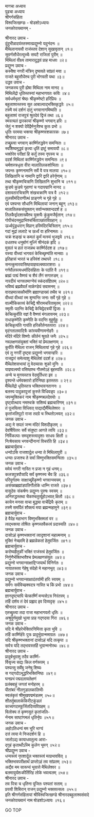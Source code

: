 मागचा अध्याय  
पुढचा अध्याय  
श्रीगर्गसंहिता  
विश्वजित्खण्डः - षोडशोऽध्यायः  
जनकोपाख्यानम् -  
  
श्रीनारद उवाच -  
दुंदुभीन्नादयंस्तस्मात्प्रद्युम्नो यदुनंदनः ॥  
मैथिलानाययौ राजंस्तव देशान् सुखावृतान् ॥१॥  
सुवर्णसौधैरत्युच्चैः सघटै राजितां पुरीम् ॥  
मिथिलां वीक्ष्य तामारादुद्धवं प्राह माधवः ॥२॥  
प्रद्युम्न उवाच -  
कस्यैषा नगरी मंत्रिन् दृष्ययते सांप्रतं मया ॥  
राजते बहुसौधैश्च पुरी भोगवती यथा ॥३॥  
उद्धव उवाच -  
जनकस्य पुरी ह्येषा मिथिला नाम मानद ॥  
मिथिलेंद्रो धृतिस्तस्यां महाभागवतः कविः ॥४॥  
सर्वधर्मभृतां श्रेष्ठः श्रीकृष्णेष्टो हरिप्रियः ॥  
बहुलाश्वस्तस्य सुत आबाल्याद्‌भक्तिकृद्धरेः ॥५॥  
तस्मै स्वं दर्शनं दातुं भगवानागमिष्यति ॥  
बहुलाश्वं राजपुत्रं श्रुतदेवं द्विजं तथा ॥६॥  
स्मरत्यलं द्वारकायां श्रीकृष्णो भगवान् हरिः ॥  
जेतुं न शक्यो देवेंद्रैर्मनुजैश्च कुतः प्रभो ॥  
धृतिः परमया भक्त्या श्रीकृष्णवशकारकः ॥७॥  
श्रीनारद उवाच -  
तच्छ्रुत्वा भगवान् कार्ष्णिरुद्धवेन समन्वितः ॥  
स्वशिष्यमुद्धवं कृत्वा धृतिं द्रष्टुं समाययौ ॥८॥  
भक्तेरेव परीक्षां हि कर्तुं तस्य नृपस्य च ॥  
ददर्श मिथिलां कार्ष्णिरुद्धवेन समन्वितः ॥९॥  
चर्मशस्त्रधृता वीरा मालातिलकशोभिताः ॥  
जपन्तः कृष्णनामानि सर्वे वै यत्र मालया ॥१०॥  
लिखितानि च नामानि द्वारि द्वारि हरेर्नृणाम् ॥  
तथा श्रीकृष्णचित्राणि लिखितानि शुभानि च ॥११॥  
कुड्ये कुड्ये गृहाणां च गदापद्मानि मानद ॥  
दशावतारचित्राणि शंखचक्राणि यत्र वै ॥१२॥  
तुलसीमंदिराणीत्थं प्राङ्गणे च गृहे गृहे ॥  
एवं पश्यन्स सौधानि मिथिलायां जनान् बहून् ॥१३॥  
मालातिलकसंयुक्तान् सर्वान्भक्तान्ददर्श ह ॥  
तिलकैर्द्वादशाख्यैश्च युक्त्यैः कुंकुमजैर्वृतान् ॥१४॥  
गोपीचंदनमुद्राभिश्चर्चिताञ्छांतविग्रहान् ॥  
ऊर्ध्वपुंड्रधरान् विप्रान् हरिमंदिरचित्रितान् ॥१५॥  
गदां मुद्रां ललाटे च ऊर्ध्वं वा हरिनामतः ॥  
चक्रं शङ्खं च कमलं कूर्मं मत्स्यं भुजद्वये ॥१६॥  
दधतश्च धनुर्बाणं मूर्ध्नि श्रीनंदकं हृदि ॥  
मुसलं च हलं राजन्नथ कार्ष्णिर्ददश ह ॥१७॥  
यस्या वीथ्यां भागवतं केचिच्छृण्वंति मानवाः ॥  
इतिहासं भारतं च हरिवंशं तथापरे ॥१८॥  
सनत्कुमारवासिष्ठयाज्ञवल्क्यपराशराः ॥  
गर्गपौलस्त्यधर्मादिसंहिताः के पठंति वै ॥१९॥  
ब्राह्मं पाद्मं वैष्णवं च शैवं लैंगं सगारुडम् ॥  
नारदीयं भागवतमाग्नेयं स्कंदसंज्ञितम् ॥२०॥  
भविष्यं ब्रह्मवैवर्तं मार्कण्डेयं सवामनम् ॥  
वाराहमात्सकौर्माणि ब्रह्माण्डाख्यं तथैव च ॥२१॥  
वीथ्यां वीथ्यां स्म शृण्वन्ति जनाः सर्वे गृहे गृहे ॥  
वाल्मीकिकाव्यं केचिद्वै श्रीरामचरितामृतम् ॥२२॥  
स्मृतीः पठन्ति केचिद्वै केचिद्वेदत्रयीं द्विजाः ॥  
केचित्कुर्वंति यज्ञं वै वैष्णवं मंगलायनम् ॥२३॥  
राधाकृष्णेति कृष्णेति के वदन्ति मुहुर्मुहुः ॥  
केचिन्नृत्यंति गायंति हरिकीर्तनतत्पराः ॥२४॥  
मृदंगतालवादित्रैः कांस्यवीणामनोहरैः ॥  
मंदिरे मंदिरे विष्णोः कीर्तनं श्रूयते जनैः ॥२५॥  
नवलक्षणसंयुक्तां भक्तिं यां प्रेमलक्षणाम् ॥  
कुर्वंति मैथिला राजन् मिथिलायां गृहे गृहे ॥२६॥  
एवं तु नगरीं दृष्ट्वा प्रद्युम्नो भगवान्हरिः ॥  
राजद्वारं समेत्याशु मैथिलेशं ददर्श ह ॥२७॥  
मैथिलेशसभायां तु वेदव्यासः शुको मुनिः ॥  
याज्ञवल्क्यो वसिष्ठश्च गौतमोऽहं बृहस्पतिः ॥२८॥  
अन्ये च मुनयस्तत्र वेदमूर्तिधरा इव ॥  
दृश्यन्ते धर्मवक्तारो हरिनिष्ठा इतस्ततः ॥ २९॥  
मैथिलेंद्रो धृतिस्तत्र भक्तिभावनताननः ॥  
बलस्य पादुकापूजां कुरुते विधिवन्नृप ॥३०॥  
जपन्मुक्तिकरं नाम श्रीकृष्णबलदेवयोः ॥  
दृष्ट्वोत्थाय नमश्चक्रे सशिष्यं ब्रह्मचारिणम् ॥३१॥  
तं पूजयित्वा विधिवत् पाद्याद्यैर्मैथिलेश्वरः ॥  
कृतांजलिपुटो राजा तदग्रे च स्थितोऽभवत् ॥३२॥  
जनक उवाच -  
अद्य मे सपलं जन्म मंदिरं विशदीकृतम् ॥  
देवर्षिपितरः सर्वे संतुष्टा आगते त्वयि ॥३३॥  
निर्विकल्पाः समदृशस्त्वादृशाः साधवः क्षितौ ॥  
निःश्रेयसाय भगवन्दीनानां विचरंति हि ॥३४॥  
ब्रह्मचार्युवाच -  
धन्योऽसि राजशार्दूल धन्या ते मिथिलापुरी ॥  
धन्याः प्रजाश्च ते सर्वा विष्णुभक्तिसमन्विताः ॥३५॥  
जनक उवाच -  
ममेयं नगरी नास्ति न प्रजा न गृहं धनम्॥  
कलत्रपुत्रपौत्रादि सर्वं कृष्णस्य चैव हि ॥३६॥  
परिपूर्णतमः साक्षाच्छ्रीकृष्णो भगवान्स्वयम् ॥  
असंख्यब्रह्मांडपतिर्गोलोके धाम्नि राजते ॥३७॥  
वासुदेवः संकर्षणः प्रद्युम्नः पुरुषः स्वयम् ॥  
अनिरुद्धस्तथा चैकश्चतुर्व्यूहोऽभवत् क्षितौ ॥३८॥  
कायेन मनसा वाचा बुद्ध्या वाचेंद्रियैः कृतम् ॥  
तस्मै समर्पितं शौक्ल्यं मया ब्रह्मन्महामुने ॥३९॥  
ब्रह्मचार्युवाच -  
हे वैदेह महाभाग विष्णुभक्तिमतां वर ॥  
त्वद्‌भक्त्या तोषितः कृष्णस्तवैकत्वं प्रदास्यति ॥४०॥  
जनक उवाच -  
दासोऽहं कृष्णभक्तानां त्वादृशानां महात्मनाम् ॥  
मुक्तिं नेच्छामि हे ब्रह्मन्नेकतां हेतुवर्जितः ॥४१॥  
ब्रह्मचार्युवाच -  
करोष्यहैतुकीं भक्तिं राजंस्त्वं हेतुवर्जितः ॥  
निर्गुणैर्भक्तिभावैश्च प्रेमलक्षणसंयुतः ॥४२॥  
प्रद्युम्नो भगवान्साक्षाद्दिग्जयार्थं विनिर्गतः ॥  
नायातस्तव गेहेषु संदेहो मे महानभूत् ॥४३॥  
जनक उवाच -  
प्रद्युम्नो भगवान्साक्षादंतर्यामी हरिः स्वयम् ॥  
सर्वगः सर्वविच्छश्वदत्र नास्ति च किं प्रभो ॥४४॥  
ब्रह्मचार्युवाच -  
ज्ञानदृष्ट्यापि चेत्कार्ष्णिं मन्यसेऽत्र निरंतरम् ॥  
तर्हि दर्शय तं देवं प्रह्लाद इव दिव्यदृक् ॥४५॥  
श्रीनारद उवाच -  
एतच्छ्रुत्वा तदा राजा महाभागवतो धृतिः ॥  
अश्रुपूर्णमुखो भूत्वा प्राह गद्‌गदया गिरा ॥४६॥  
जनक उवाच -  
यदि मे श्रीहरेर्भक्तिरनिमित्ता कृता भुवि ॥  
तर्हि कार्ष्णिर्हरेः पुत्रः प्रादुर्भूयान्ममाग्रतः ॥४७॥  
यदि श्रीकृष्णभक्तानां दासोऽहं यदि तत्कृपा ॥  
सर्वत्र यदि तद्‌भावस्तर्हि भूयान्मनोरथः ॥४८॥  
श्रीनारद उवाच -  
प्रादुर्बभूवाशु तदैव कार्ष्णि-  
     र्विसृज्य सद्यः किल वर्णरूपम् ॥  
पश्यत्सु सर्वेषु जनेषु शिष्यः  
     स गद्‌गदोऽभूद्धरिभक्तिनिष्ठः ॥४९॥  
घनप्रभं पद्मदलायतेक्षणं  
     प्रलंबबाहुं जगतां मनोहरम् ॥  
पीतांबरं नीलगुडालकालिभीः  
     स्वलंकृतं श्रीमुखपद्ममंडलम् ॥५०॥  
शीतर्तुबालार्ककिरीटकुंडलं  
     काच्यंगदस्फूर्जितदिव्यविग्रहम् ॥  
विलोक्य तं कृष्णसुतं कृतांजलि-  
     र्ननाम साष्टांगमलं धृतिर्नृपः ॥५१॥  
जनक उवाच -  
अहोऽतिधन्यं मम भूरि भाग्यं  
     दत्तं त्वया मे निजदर्शनं हि ॥  
जातोऽद्य कायाधवतुल्य आरा-  
     द्गृहं कृतार्थोऽस्मि कुलेन भूमन् ॥५२॥  
श्रीप्रद्युम्न उवाच -  
धन्यस्त्वं नृपशार्दूल भक्तस्त्वं मत्प्रभाववित् ॥  
भक्तिभावपरीक्षार्थं प्राप्तोऽहं तव सांप्रतम् ॥५३॥  
अद्यैव मम सारूप्यं भूयात्ते मैथिलेश्वर ॥  
बलमायुर्यशःकीर्तिरिह लोके भवत्वलम् ॥५४॥  
श्रीनारद उवाच -  
तव पित्रा च धृतिना पूजितः पश्यतां सताम् ॥  
प्रययौ शिबिरान् राजन् प्रद्युम्नो भक्तवत्सलः ॥५५॥  
इति श्रीगर्गसंहितायां श्रीविश्वजित्खण्डे श्रीनारदबहुलाश्वसंवादे  
जनकोपाख्यानं नाम षोडशोऽध्यायः ॥१६॥  
  
GO TOP
